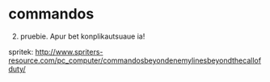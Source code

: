 # commandos
2. pruebie. Apur bet konplikautsuaue ia!

spritek: http://www.spriters-resource.com/pc_computer/commandosbeyondenemylinesbeyondthecallofduty/
